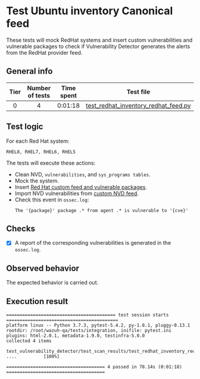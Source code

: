 # Test Ubuntu inventory Canonical feed

These tests will mock RedHat systems and insert custom vulnerabilities and vulnerable packages to check if Vulnerability Detector generates the alerts from the RedHat provider feed.

## General info

|Tier | Number of tests | Time spent| Test file |
|:--:|:--:|:--:|:--:|
| 0 | 4 | 0:01:18 | [test_redhat_inventory_redhat_feed.py](../../test_scan_results/test_redhat_inventory_redhat_feed.py)|

## Test logic

For each Red Hat system:

```
RHEL8, RHEL7, RHEL6, RHEL5
```

The tests will execute these actions:
- Clean NVD, `vulnerabilities`, and `sys_programs tables`.
- Mock the system.
- Insert [Red Hat custom feed and vulnerable packages](../../test_scan_results/data/redhat_vulnerabilities.json).
- Import NVD vulnerabilities from [custom NVD feed](../../test_scan_results/data/real_nvd_feed.json).
- Check this event in `ossec.log`:
  ```
  The '{package}' package .* from agent .* is vulnerable to '{cve}'
  ```

## Checks

- [x] A report of the corresponding vulnerabilities is generated in the `ossec.log`.

## Observed behavior

The expected behavior is carried out.

## Execution result

```
========================================= test session starts ==========================================
platform linux -- Python 3.7.3, pytest-5.4.2, py-1.8.1, pluggy-0.13.1
rootdir: /root/wazuh-qa/tests/integration, inifile: pytest.ini
plugins: html-2.0.1, metadata-1.9.0, testinfra-5.0.0
collected 4 items

test_vulnerability_detector/test_scan_results/test_redhat_inventory_redhat_feed.py ....          [100%]

===================================== 4 passed in 78.14s (0:01:18) =====================================
```
